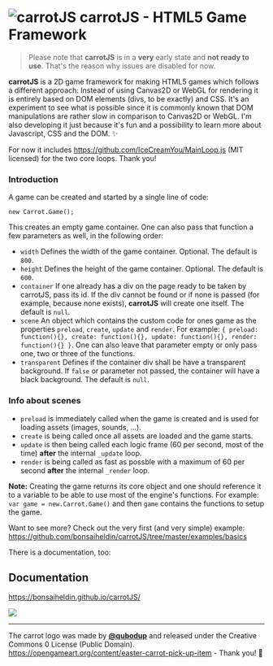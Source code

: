 # ![carrotJS](https://raw.githubusercontent.com/bonsaiheldin/carrotJS/master/carrotjs-logo.svg?sanitize=true) **carrotJS** - HTML5 Game Framework

> Please note that **carrotJS** is in a **very** early state and **not ready to use**. That's the reason why issues are disabled for now.

**carrotJS** is a 2D game framework for making HTML5 games which follows a different approach: Instead of using Canvas2D or WebGL for rendering it is entirely based on DOM elements (divs, to be exactly) and CSS. It's an experiment to see what is possible since it is commonly known that DOM manipulations are rather slow in comparison to Canvas2D or WebGL. I'm also developing it just because it's fun and a possibility to learn more about Javascript, CSS and the DOM. ✨

For now it includes https://github.com/IceCreamYou/MainLoop.js (MIT licensed) for the two core loops. Thank you!

### Introduction

A game can be created and started by a single line of code:

`new Carrot.Game();`

This creates an empty game container. One can also pass that function a few parameters as well, in the following order:

* `width` Defines the width of the game container. Optional. The default is `800`.
* `height` Defines the height of the game container. Optional. The default is `600`.
* `container` If one already has a div on the page ready to be taken by carrotJS, pass its id. If the div cannot be found or if none is passed (for example, because none exists), **carrotJS** will create one itself. The default is `null`.
* `scene` An object which contains the custom code for ones game as the properties `preload`, `create`, `update` and `render`. For example: `{ preload: function(){}, create: function(){}, update: function(){}, render: function(){} }`. One can also leave that parameter empty or only pass one, two or three of the functions.
* `transparent` Defines if the container div shall be have a transparent background. If `false` or parameter not passed, the container will have a black background. The default is `null`.

### Info about scenes
* `preload` is immediately called when the game is created and is used for loading assets (images, sounds, ...).
* `create` is being called once all assets are loaded and the game starts.
* `update` is then being called each logic frame (60 per second, most of the time) **after** the internal `_update` loop.
* `render` is being called as fast as possble with a maximum of 60 per second **after** the internal `_render` loop.

**Note:** Creating the game returns its core object and one should reference it to a variable to be able to use most of the engine's functions. For example:
`var game = new.Carrot.Game()` and then `game` contains the functions to setup the game.

Want to see more? Check out the very first (and very simple) example: https://github.com/bonsaiheldin/carrotJS/tree/master/examples/basics

There is a documentation, too:

## Documentation
https://bonsaiheldin.github.io/carrotJS/

![](https://raw.githubusercontent.com/bonsaiheldin/carrotJS/master/preview.gif)

---

The carrot logo was made by [**@qubodup**](https://github.com/qubodup) and released under the Creative Commons 0 License (Public Domain). https://opengameart.org/content/easter-carrot-pick-up-item - Thank you! 🥕
